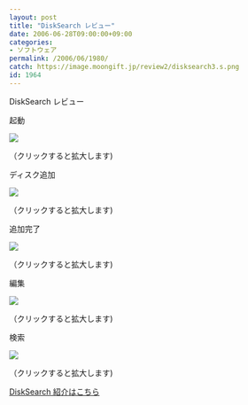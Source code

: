 ```yaml
---
layout: post
title: "DiskSearch レビュー"
date: 2006-06-28T09:00:00+09:00
categories:
- ソフトウェア
permalink: /2006/06/1980/
catch: https://image.moongift.jp/review2/disksearch3.s.png
id: 1964
---
```

DiskSearch レビュー  
<!--more-->

起動

  

[![](https://image.moongift.jp/review2/disksearch1.s.png)](https://image.moongift.jp/review2/disksearch1.png)  
  
（クリックすると拡大します)

  

ディスク追加

  

[![](https://image.moongift.jp/review2/disksearch2.s.png)](https://image.moongift.jp/review2/disksearch2.png)  
  
（クリックすると拡大します)

  

追加完了

  

[![](https://image.moongift.jp/review2/disksearch3.s.png)](https://image.moongift.jp/review2/disksearch3.png)  
  
（クリックすると拡大します)

  

編集

  

[![](https://image.moongift.jp/review2/disksearch4.s.png)](https://image.moongift.jp/review2/disksearch4.png)  
  
（クリックすると拡大します)

  

検索

  

[![](https://image.moongift.jp/review2/disksearch5.s.png)](https://image.moongift.jp/review2/disksearch5.png)  
  
（クリックすると拡大します)

  

[DiskSearch 紹介はこちら](http://oss.moongift.jp/intro/i-1973.html)

